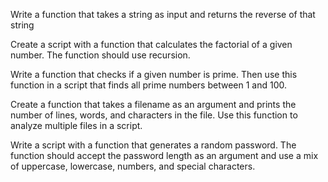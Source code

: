 Write a function that takes a string as input and returns the reverse of that string


Create a script with a function that calculates the factorial of a given number. The function should use recursion.


Write a function that checks if a given number is prime. Then use this function in a script that finds all prime numbers between 1 and 100.


Create a function that takes a filename as an argument and prints the number of lines, words, and characters in the file. Use this function to analyze multiple files in a script.


Write a script with a function that generates a random password. The function should accept the password length as an argument and use a mix of uppercase, lowercase, numbers, and special characters.




